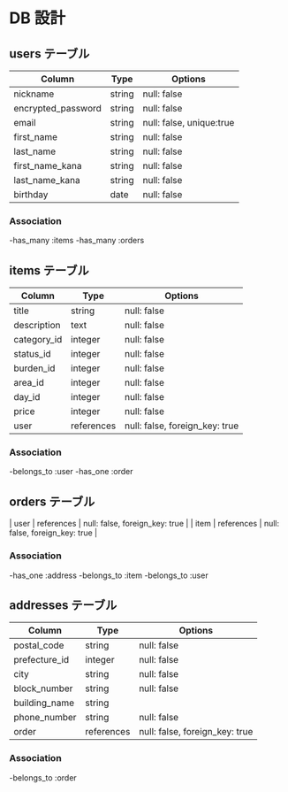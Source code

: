 # DB 設計

## users テーブル

| Column             | Type   | Options                  |
| ------------------ | ------ | ------------------------ |
| nickname           | string | null: false              |
| encrypted_password | string | null: false              |
| email              | string | null: false, unique:true |
| first_name         | string | null: false              |
| last_name          | string | null: false              |
| first_name_kana    | string | null: false              |
| last_name_kana     | string | null: false              |
| birthday           | date   | null: false              |

### Association

-has_many :items
-has_many :orders

## items テーブル

| Column      | Type       | Options                        |
| ----------- | ---------- | ------------------------------ |
| title       | string     | null: false                    |
| description | text       | null: false                    |
| category_id | integer    | null: false                    |
| status_id   | integer    | null: false                    |
| burden_id   | integer    | null: false                    |
| area_id     | integer    | null: false                    |
| day_id      | integer    | null: false                    |
| price       | integer    | null: false                    |
| user        | references | null: false, foreign_key: true |

### Association

-belongs_to :user
-has_one    :order

## orders テーブル

| user    | references | null: false, foreign_key: true |
| item    | references | null: false, foreign_key: true |

### Association

-has_one    :address
-belongs_to :item
-belongs_to :user

## addresses テーブル

| Column        | Type       | Options                        |
| ------------- | ---------- | ------------------------------ |
| postal_code   | string     | null: false                    |
| prefecture_id | integer    | null: false                    |
| city          | string     | null: false                    |
| block_number  | string     | null: false                    |
| building_name | string     |                                |
| phone_number  | string     | null: false                    |
| order         | references | null: false, foreign_key: true |

### Association

-belongs_to :order